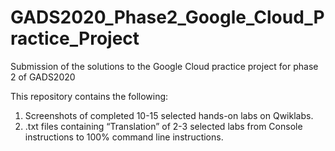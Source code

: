 # GADS2020_Phase2_Google_Cloud_Practice_Project
Submission of the solutions to the Google Cloud practice project for phase 2 of GADS2020

This repository contains the following:

1. Screenshots of completed 10-15 selected hands-on labs on Qwiklabs.
2. .txt files containing “Translation” of 2-3 selected labs from Console instructions to 100% command line instructions.
